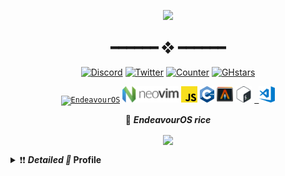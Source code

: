 
<p align="center"><img src="https://user-images.githubusercontent.com/67634565/125792404-8feb3087-2884-42c8-9432-024879a9b3fc.gif" width='220' ></p>
<!-- <p align="center"><img src="https://user-images.githubusercontent.com/67634565/123535664-dcf83700-d742-11eb-84ee-e0663dd167b5.png" width='500'></p> -->
<h2 align="center"> ━━━━━━  ❖  ━━━━━━ </h2> 

<p align="center">
<a href="https://discord.gg/7phunZcr/"><img alt="Discord" src="https://img.shields.io/badge/Discord-chat-7289da.svg?&logo=discord"/></a>
<a href="https://twitter.com/umgbhalla"><img alt="Twitter" src="https://img.shields.io/badge/twitter-545454.svg?logo=twitter" /></a>
<a href="https://github.com/umgbhalla"><img alt="Counter"src="https://visitor-badge.glitch.me/badge?page_id=umgbhalla.visitor-badge" /></a>
<a href="https://github.com/umgbhalla"><img alt="GHstars" src="https://img.shields.io/github/stars/umgbhalla?affiliations=OWNER%2CCOLLABORATOR&label=GH%20stars" /></a>
</p>

<p align="center">
<code><a href="https://endeavouros.com/"><img alt="EndeavourOS" height="26px" src="https://i1.wp.com/endeavouros.com/wp-content/uploads/2021/03/cropped-cropped-Endeavour-horizontal-black.png" /></a></code>
<code><a href="https://neovim.io/"><img alt="NeoVim" height="26px" src="./media/Neovim-logo.png" /></a></code>
<code><a href="https://www.wikiwand.com/en/JavaScript"><img  alt="JS" height="26px" src="./media/js.png" /></a></code>
<code><a href="https://www.wikiwand.com/en/C%2B%2B"><img  alt="C++" height="26px" src="./media/cpp.svg" /></a></code>
<code><a href="https://github.com/alacritty/alacritty"><img  alt="Alacritty" height="26px" src="./media/alacritty-term+scanlines.png" /></a></code>
<code><a href="https://www.wikiwand.com/en/Z_shell"><img  alt="Zsh" height="26px" src="./media/zsh.svg" /></a></code>
<code><a href="https://code.visualstudio.com"> <img  alt="Visual Studio Code" height="26px" src="./media/visual-studio-code.png"/></a></code>
</p>

<!-- <details>
  <summary>⚙️ <b><i>Languages and Tools</i></b></summary>
<code><a href="https://endeavouros.com/"><img alt="EndeavourOS" height="26px" src="https://i1.wp.com/endeavouros.com/wp-content/uploads/2021/03/cropped-cropped-Endeavour-horizontal-black.png" /></a></code>
<code><a href="https://neovim.io/"><img alt="NeoVim" height="26px" src="./media/Neovim-logo.png" /></a></code>
<code><a href="https://www.wikiwand.com/en/JavaScript"><img  alt="JS" height="26px" src="./media/js.png" /></a></code>
<code><a href="https://www.wikiwand.com/en/C%2B%2B"><img  alt="C++" height="26px" src="./media/cpp.svg" /></a></code>
<code><a href="https://github.com/alacritty/alacritty"><img  alt="Alacritty" height="26px" src="./media/alacritty-term+scanlines.png" /></a></code>
<code><a href="https://www.wikiwand.com/en/Z_shell"><img  alt="Zsh" height="26px" src="./media/zsh.svg" /></a></code>
<code><a href="https://code.visualstudio.com"> <img  alt="Visual Studio Code" height="26px" src="./media/visual-studio-code.png"/></a></code>
</details> -->

<!-- <details>
  <summary>📊 <b><i>GitHub Stats</i></b></summary>
<img align="left" src="https://activity-graph.herokuapp.com/graph?username=umgbhalla&bg_color=011627&color=e4e2e2&line=fafafa&point=f4f2f2&area=true&hide_border=true" width='702.21' />

<a href="https://github.com/anuraghazra/github-readme-stats">
<img  src="https://github-readme-stats.vercel.app/api?username=umgbhalla&count_private=true&show_icons=true&theme=nightowl&hide_border=true"  height='170'/>
</a>

<a href="https://github.com/anuraghazra/github-readme-stats">
<img align="left" src="https://github-readme-stats.vercel.app/api/top-langs/?username=umgbhalla&theme=nightowl&hide_border=true" height='170' />

</a>
</details> -->

<!-- 
![Metrics](https://metrics.lecoq.io/umgbhalla?template=classic&isocalendar=1&introduction=1&languages=1&habits=1&activity=1&projects=1&isocalendar.duration=full-year&languages.limit=8&languages.sections=most-used&languages.colors=github&languages.threshold=0%25&languages.indepth=false&languages.recent.load=300&languages.recent.days=14&introduction.title=true&habits.from=200&habits.days=14&habits.facts=true&habits.charts=false&projects.limit=4&projects.descriptions=false&activity.limit=5&activity.load=300&activity.days=14&activity.filter=all&activity.visibility=all&activity.timestamps=false&config.timezone=Asia%2FKolkata)
 -->


<p align="center">🐧 <b><i>EndeavourOS rice</i></b></p>
<p align="center"><img align="center" src="https://user-images.githubusercontent.com/67634565/125189354-4c971780-e255-11eb-910e-063c59fc19f9.png" width='440'  />  </p>


 
 <details>
  <summary>❗❗ <b><i>Detailed 🤣</i> Profile</b></summary>
 
<img src="https://github.com/umgbhalla/umgbhalla/blob/main/github-metrics.svg" alt="Metrics" width="100%">

 </details>


